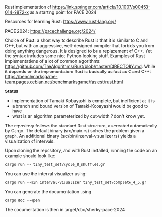 Rust implementation of https://link.springer.com/article/10.1007/s00453-014-9872-x as a starting point for PACE 2024

Resources for learning Rust:  https://www.rust-lang.org/

PACE 2024: https://pacechallenge.org/2024/

Choice of Rust: a short way to describe Rust is that it is similar to C and C++, but with an aggressive, well-designed compiler that forbids you from doing anything dangerous. It is designed to be a replacement of C++. Yet the syntax includes some nice Python-looking stuff. Examples of Rust implementations of a lot of common algorithms: https://github.com/TheAlgorithms/Rust/blob/master/DIRECTORY.md. While it depends on the implementation: Rust is basically as fast as C and C++: https://benchmarksgame-team.pages.debian.net/benchmarksgame/fastest/rust.html

**Status**
  - implementation of Tamaki-Kobayashi is complete, but inefficient as it is
  - a branch and bound version of Tamaki-Kobayashi would be good to have
  - what is an algorithm parameterized by cut-width ? don't know yet.

The repository follows the standard Rust structure, as created automatically by Cargo.
The default binary (src/main.rs) solves the problem given a graph. An additional binary (src/bin/interval-visualizer.rs)
yields a visualization of intervals.

Upon cloning the repository, and with Rust installed, running the code on an example should look like:

```
cargo run -- tiny_test_set/cycle_8_shuffled.gr
```

You can use the interval visualizer using:

```
cargo run --bin interval-visualizer tiny_test_set/complete_4_5.gr  
```

You can generate the documentation using 

```
cargo doc --open
```

The documentation is then in target/doc/sherby-pace-2024
